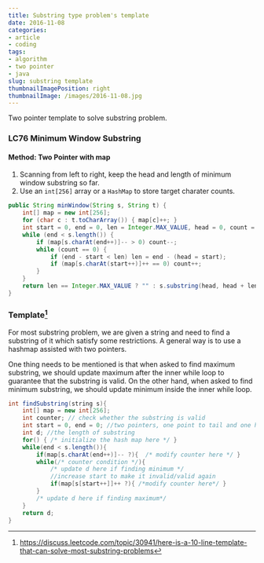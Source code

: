 ```yaml
---
title: Substring type problem's template
date: 2016-11-08
categories:
- article
- coding
tags:
- algorithm
- two pointer
- java
slug: substring template
thumbnailImagePosition: right
thumbnailImage: /images/2016-11-08.jpg
---
```


Two pointer template to solve substring problem.
<!--more-->

### LC76 Minimum Window Substring

#### Method: Two Pointer with map

1. Scanning from left to right, keep the head and length of minimum window substring so far.
2. Use an `int[256]` array or a `HashMap` to store target charater counts.

```java
public String minWindow(String s, String t) {
    int[] map = new int[256];
    for (char c : t.toCharArray()) { map[c]++; }
    int start = 0, end = 0, len = Integer.MAX_VALUE, head = 0, count = t.length();
    while (end < s.length()) {
        if (map[s.charAt(end++)]-- > 0) count--;
        while (count == 0) {
            if (end - start < len) len = end - (head = start);
            if (map[s.charAt(start++)]++ == 0) count++;
        }
    }
    return len == Integer.MAX_VALUE ? "" : s.substring(head, head + len);
}    
```

### Template[^1]

For most substring problem, we are given a string and need to find a substring of it which satisfy some restrictions. A general way is to use a hashmap assisted with two pointers.

One thing needs to be mentioned is that when asked to find maximum substring, we should update maximum after the inner while loop to guarantee that the substring is valid. On the other hand, when asked to find minimum substring, we should update minimum inside the inner while loop.

```java
int findSubstring(string s){
    int[] map = new int[256];
    int counter; // check whether the substring is valid
    int start = 0, end = 0; //two pointers, one point to tail and one head
    int d; //the length of substring
    for() { /* initialize the hash map here */ }
    while(end < s.length()){
        if(map[s.charAt(end++)]-- ?){  /* modify counter here */ }
        while(/* counter condition */){              
            /* update d here if finding minimum */
            //increase start to make it invalid/valid again            
            if(map[s[start++]]++ ?){ /*modify counter here*/ }
        }  
        /* update d here if finding maximum*/
    }
    return d;
}
```

[^1]: <https://discuss.leetcode.com/topic/30941/here-is-a-10-line-template-that-can-solve-most-substring-problems>
